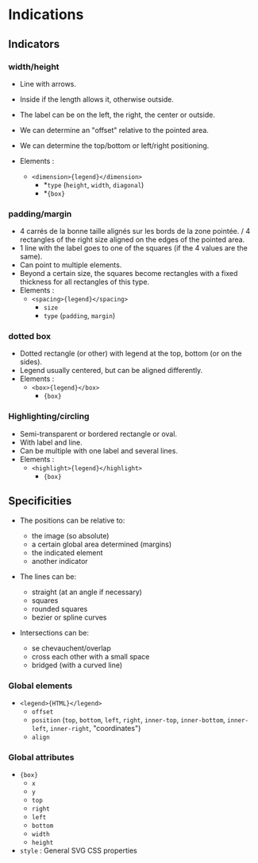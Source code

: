 # Indications

## Indicators

### width/height
- Line with arrows.
- Inside if the length allows it, otherwise outside.
- The label can be on the left, the right, the center or outside.

- We can determine an "offset" relative to the pointed area.

- We can determine the top/bottom or left/right positioning.
- Elements : 
    - `<dimension>{legend}</dimension>`
        - *`type` (`height`, `width`, `diagonal`)
        - *`{box}`
### padding/margin
- 4 carrés de la bonne taille alignés sur les bords de la zone pointée. / 4 rectangles of the right size aligned on the edges of the pointed area.
- 1 line with the label goes to one of the squares (if the 4 values are the same). 
- Can point to multiple elements.
- Beyond a certain size, the squares become rectangles with a fixed thickness for all rectangles of this type.
- Elements :
    - `<spacing>{legend}</spacing>`
        - `size`
        - `type` (`padding`, `margin`)
### dotted box
- Dotted rectangle (or other) with legend at the top, bottom (or on the sides).
- Legend usually centered, but can be aligned differently.
- Elements :
    - `<box>{legend}</box>`
        - `{box}`
### Highlighting/circling
- Semi-transparent or bordered rectangle or oval.
- With label and line.
- Can be multiple with one label and several lines.
- Elements :
    - `<highlight>{legend}</highlight>`
        - `{box}`

        
## Specificities
- The positions can be relative to:
    - the image (so absolute)
    - a certain global area determined (margins)
    - the indicated element
    - another indicator

- The lines can be:
    - straight (at an angle if necessary)
    - squares
    - rounded squares
    - bezier or spline curves

- Intersections can be:
    - se chevauchent/overlap
    - cross each other with a small space
    - bridged (with a curved line)


### Global elements
- `<legend>{HTML}</legend>`
    - `offset`
    - `position` (`top`, `bottom`, `left`, `right`, `inner-top`, `inner-bottom`, `inner-left`, `inner-right`, "coordinates")
    - `align`


### Global attributes

- `{box}`
    - `x`
    - `y`
    - `top`
    - `right`
    - `left`
    - `bottom`
    - `width`
    - `height`
- `style` : General SVG CSS properties
